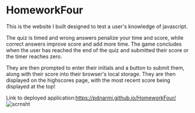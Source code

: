 # HomeworkFour


This is the website I built designed to test a user's knowledge of javascript.

The quiz is timed and wrong answers penalize your time and score, while correct
answers improve score and add more time. The game concludes when the user has
reached the end of the quiz and submitted their score or the timer reaches zero.

They are then prompted to enter their initials and a button to submit them, along
with their score into their browser's local storage. They are then displayed on
the highscores page, with the most recent score being displayed at the top!


Link to deployed application:https://pdnarmi.github.io/HomeworkFour/
![scrnsht](https://user-images.githubusercontent.com/69808622/95024826-96fac080-0653-11eb-8203-59918d1c820c.png)

